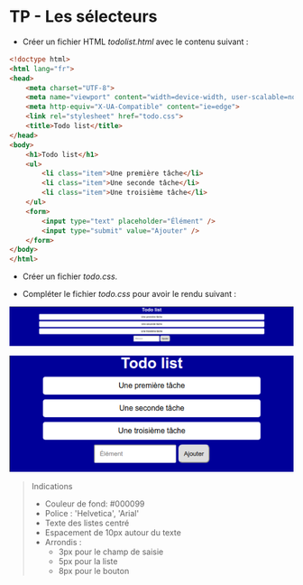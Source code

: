 # TP - Les sélecteurs

* Créer un fichier HTML _todolist.html_ avec le contenu suivant :

```html
<!doctype html>
<html lang="fr">
<head>
    <meta charset="UTF-8">
    <meta name="viewport" content="width=device-width, user-scalable=no, initial-scale=1.0, maximum-scale=1.0, minimum-scale=1.0">
    <meta http-equiv="X-UA-Compatible" content="ie=edge">
    <link rel="stylesheet" href="todo.css">
    <title>Todo list</title>
</head>
<body>
    <h1>Todo list</h1>
    <ul>
        <li class="item">Une première tâche</li>
        <li class="item">Une seconde tâche</li>
        <li class="item">Une troisième tâche</li>
    </ul>
    <form>
        <input type="text" placeholder="Élément" />
        <input type="submit" value="Ajouter" />
    </form>
</body>
</html>
```

* Créer un fichier _todo.css_.

* Compléter le fichier _todo.css_ pour avoir le rendu suivant :

![](images/css-01.png)

![](images/css-02.png)

> Indications
> * Couleur de fond:  #000099
> * Police : 'Helvetica', 'Arial'
> * Texte des listes centré
> * Espacement de 10px autour du texte
> * Arrondis :
>   * 3px pour le champ de saisie
>   * 5px pour la liste
>   * 8px pour le bouton